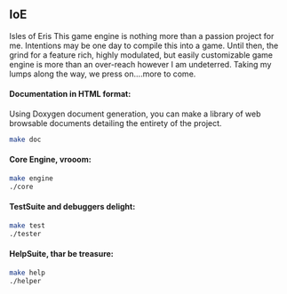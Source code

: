 ## IoE 
Isles of Eris
This game engine is nothing more than a passion project for me. Intentions may be one
day to compile this into a game. Until then, the grind for a feature rich, highly 
modulated, but easily customizable game engine is more than an over-reach however I am
undeterred. Taking my lumps along the way, we press on....more to come.

#### Documentation in HTML format: 
Using Doxygen document generation, you can make a library of web browsable documents
detailing the entirety of the project.
```bash
make doc
```

#### Core Engine, vrooom: 
```bash
make engine
./core
```

#### TestSuite and debuggers delight:
```bash
make test
./tester
```

#### HelpSuite, thar be treasure: 
```bash
make help
./helper
```

